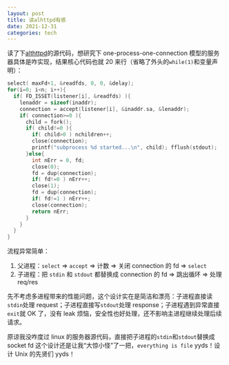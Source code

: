 ```yaml
---
layout: post
title: 读alhttpd有感
date: 2021-12-31
categories: tech
---
```


读了下[althttpd](https://sqlite.org/althttpd/doc/trunk/althttpd.md)的源代码，想研究下 one-process-one-connection 模型的服务器具体是咋实现，结果核心代码也就 20 来行（省略了外头的`while(1)`和变量声明）：

```c
select( maxFd+1, &readfds, 0, 0, &delay);
for(i=0; i<n; i++){
  if( FD_ISSET(listener[i], &readfds) ){
    lenaddr = sizeof(inaddr);
    connection = accept(listener[i], &inaddr.sa, &lenaddr);
    if( connection>=0 ){
      child = fork();
      if( child!=0 ){
        if( child>0 ) nchildren++;
        close(connection);
        printf("subprocess %d started...\n", child); fflush(stdout);
      }else{
        int nErr = 0, fd;
        close(0);
        fd = dup(connection);
        if( fd!=0 ) nErr++;
        close(1);
        fd = dup(connection);
        if( fd!=1 ) nErr++;
        close(connection);
        return nErr;
      }
    }
  }
}
```

流程异常简单：

1. 父进程：`select` => `accept` => 计数 => 关闭 connection 的 fd => `select`
1. 子进程：把 `stdin` 和 `stdout` 都替换成 connection 的 fd => 跳出循环 => 处理 req/res

先不考虑多进程带来的性能问题，这个设计实在是简洁和漂亮：子进程直接读`stdin`处理 request；子进程直接写`stdout`处理 response；子进程遇到异常直接`exit`就 OK 了，没有 leak 烦恼，安全性也好处理，还不影响主进程继续处理后续请求。

原谅我没咋度过 linux 的服务器源代码，直接把子进程的`stdin`和`stdout`替换成 socket fd 这个设计还是让我“大惊小怪”了一把，`everything is file` yyds！设计 Unix 的先贤们 yyds！
